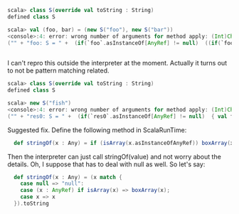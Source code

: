 ```scala
scala> class S(override val toString : String)      
defined class S

scala> val (foo, bar) = (new S("foo"), new S("bar"))
<console>:4: error: wrong number of arguments for method apply: (Int)Char in class RichString
("" + "foo: S = " +  (if(`foo`.asInstanceOf[AnyRef] != null)  ((if(`foo`.toString().contains('\n'))  "\n" else "") + `foo`.toString() + "\n") else "null\n")  + "bar: S = " +  (if(`bar`.asInstanceOf[AnyRef] != null)  ((if(`bar`.toString().contains('\n'))  "\n" else "") + `bar`.toString() + "\n") else "null\n") 
                                                                                                                                   ^
```

I can't repro this outside the interpreter at the moment. 
Actually it turns out to not be pattern matching related. 

```scala
scala> class S(override val toString : String)
defined class S

scala> new S("fish")
<console>:4: error: wrong number of arguments for method apply: (Int)Char in class RichString
("" + "res0: S = " +  (if(`res0`.asInstanceOf[AnyRef] != null)  { val tmp = `res0`.toString();  (if(tmp.contains('\n')) "\n" else "") + tmp + "\n"} else "null\n") 

```
Suggested fix. Define the following method in ScalaRunTime:

```scala
  def stringOf(x : Any) = if (isArray(x.asInstanceOfAnyRef)) boxArray(x.asInstanceOf[AnyRef]).toString else x.toString
```

Then the interpreter can just call stringOf(value) and not worry about the details. 
Oh, I suppose that has to deal with null as well. So let's say:

```scala
  def stringOf(x : Any) = (x match {
    case null => "null":
    case (x : AnyRef) if isArray(x) => boxArray(x);
    case x => x
  }).toString
```
